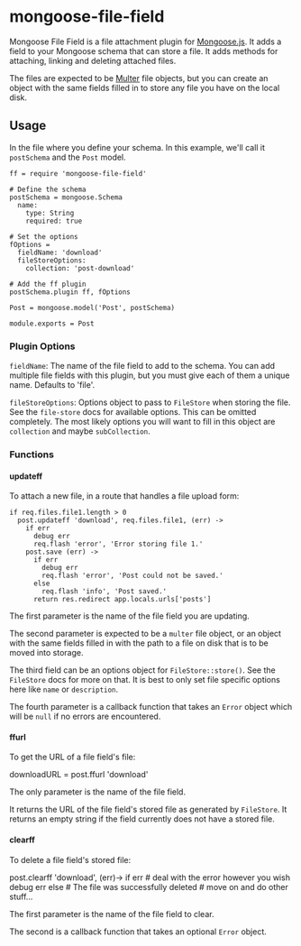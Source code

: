 # mongoose-file-field #

Mongoose File Field is a file attachment plugin for
[Mongoose.js](http://mongoosejs.com/). It adds a field to your Mongoose schema
that can store a file. It adds methods for attaching, linking and deleting
attached files.

The files are expected to be [Multer](https://github.com/expressjs/multer) file
objects, but you can create an object with the same fields filled in to store
any file you have on the local disk.


## Usage ##

In the file where you define your schema. In this example, we'll call it
`postSchema` and the `Post` model.

    ff = require 'mongoose-file-field'

    # Define the schema
    postSchema = mongoose.Schema
      name:
        type: String
        required: true

    # Set the options
    fOptions =
      fieldName: 'download'
      fileStoreOptions:
        collection: 'post-download'

    # Add the ff plugin
    postSchema.plugin ff, fOptions

    Post = mongoose.model('Post', postSchema)

    module.exports = Post

### Plugin Options ###

`fieldName`: The name of the file field to add to the schema. You can add
multiple file fields with this plugin, but you must give each of them a unique
name. Defaults to 'file'.

`fileStoreOptions`: Options object to pass to `FileStore` when storing the
file. See the `file-store` docs for available options. This can be omitted
completely. The most likely options you will want to fill in this object are
`collection` and maybe `subCollection`.

### Functions ###

#### updateff ####

To attach a new file, in a route that handles a file upload form:

    if req.files.file1.length > 0
      post.updateff 'download', req.files.file1, (err) ->
        if err
          debug err
          req.flash 'error', 'Error storing file 1.'
        post.save (err) ->
          if err
            debug err
            req.flash 'error', 'Post could not be saved.'
          else
            req.flash 'info', 'Post saved.'
          return res.redirect app.locals.urls['posts']

The first parameter is the name of the file field you are updating.

The second parameter is expected to be a `multer` file object, or an object
with the same fields filled in with the path to a file on disk that is to be
moved into storage.

The third field can be an options object for `FileStore::store()`. See the
`FileStore` docs for more on that. It is best to only set file specific options
here like `name` or `description`.

The fourth parameter is a callback function that takes an `Error` object which
will be `null` if no errors are encountered.

#### ffurl ####

To get the URL of a file field's file:

  downloadURL = post.ffurl 'download'

The only parameter is the name of the file field.

It returns the URL of the file field's stored file as generated by `FileStore`.
It returns an empty string if the field currently does not have a stored file.

#### clearff ####

To delete a file field's stored file:

  post.clearff 'download', (err)->
    if err
      # deal with the error however you wish
      debug err
    else
      # The file was successfully deleted
      # move on and do other stuff…

The first parameter is the name of the file field to clear.

The second is a callback function that takes an optional `Error` object.
